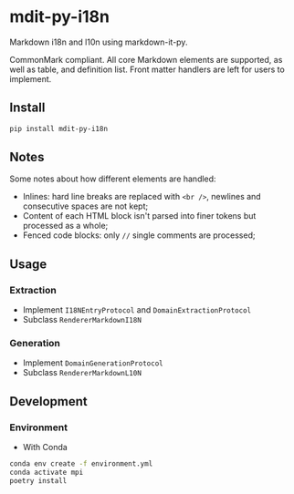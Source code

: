 <!--
SPDX-FileCopyrightText: 2023 Phu Hung Nguyen <phuhnguyen@outlook.com>
SPDX-License-Identifier: CC-BY-SA-4.0
-->

# mdit-py-i18n

Markdown i18n and l10n using markdown-it-py.

CommonMark compliant. All core Markdown elements are supported, as well as
table, and definition list. Front matter handlers are left for users to
implement.

## Install

```bash
pip install mdit-py-i18n
```

## Notes

Some notes about how different elements are handled:
- Inlines: hard line breaks are replaced with `<br />`, newlines and
consecutive spaces are not kept;
- Content of each HTML block isn't parsed into finer tokens but processed
as a whole;
- Fenced code blocks: only `//` single comments are processed;

## Usage

### Extraction
- Implement `I18NEntryProtocol` and `DomainExtractionProtocol`
- Subclass `RendererMarkdownI18N`

### Generation
- Implement `DomainGenerationProtocol`
- Subclass `RendererMarkdownL10N`

## Development

### Environment

- With Conda

```bash
conda env create -f environment.yml
conda activate mpi
poetry install
```